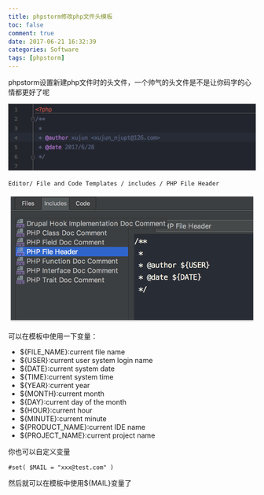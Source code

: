 ```yaml
---
title: phpstorm修改php文件头模板
toc: false
comment: true
date: 2017-06-21 16:32:39
categories: Software
tags: [phpstorm]
---
```




phpstorm设置新建php文件时的头文件，一个帅气的头文件是不是让你码字的心情都更好了呢

![20170712149985488177380.png](phpstorm-php-file-header/20170712149985488177380.png)


<!--more-->

`Editor/ File and Code Templates / includes / PHP File Header`

![20170621149803412611540.png](phpstorm-php-file-header/20170621149803412611540.png)

可以在模板中使用一下变量：

* ${FILE_NAME}:current file name
* ${USER}:current user system login name
* ${DATE}:current system date
* ${TIME}:current system time
* ${YEAR}:current year
* ${MONTH}:current month
* ${DAY}:current day of the month
* ${HOUR}:current hour
* ${MINUTE}:current minute
* ${PRODUCT_NAME}:current IDE name
* ${PROJECT_NAME}:current project name

你也可以自定义变量

```
#set( $MAIL = "xxx@test.com" )
```
然后就可以在模板中使用${MAIL}变量了
